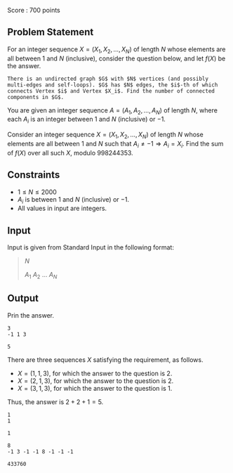 Score : $700$ points

## Problem Statement

For an integer sequence $X=(X_1,X_2,\dots,X_N)$ of length $N$ whose elements are all between $1$ and $N$ (inclusive), consider the question below, and let $f(X)$ be the answer.

    There is an undirected graph $G$ with $N$ vertices (and possibly multi-edges and self-loops). $G$ has $N$ edges, the $i$-th of which connects Vertex $i$ and Vertex $X_i$. Find the number of connected components in $G$.

You are given an integer sequence $A=(A_1,A_2,\dots,A_N)$ of length $N$, where each $A_i$ is an integer between $1$ and $N$ (inclusive) or $-1$.

Consider an integer sequence $X=(X_1,X_2,\dots,X_N)$ of length $N$ whose elements are all between $1$ and $N$ such that $A_i \neq -1 \Rightarrow A_i = X_i$. Find the sum of $f(X)$ over all such $X$, modulo $998244353$.

## Constraints

- $1 \le N \le 2000$
- $A_i$ is between $1$ and $N$ (inclusive) or $-1$.
- All values in input are integers.

## Input

Input is given from Standard Input in the following format:

> $N$
> 
> $A_1$ $A_2$ $\dots$ $A_N$

## Output

Prin the answer.

```input1
3
-1 1 3
```

```output1
5
```

There are three sequences $X$ satisfying the requirement, as follows.

- $X=(1,1,3)$, for which the answer to the question is $2$.
- $X=(2,1,3)$, for which the answer to the question is $2$.
- $X=(3,1,3)$, for which the answer to the question is $1$.

Thus, the answer is $2+2+1=5$.

```input2
1
1
```

```output2
1
```

```input3
8
-1 3 -1 -1 8 -1 -1 -1
```

```output3
433760
```